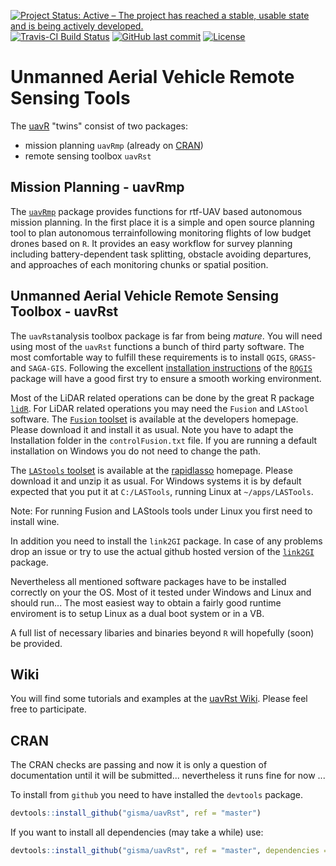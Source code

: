 [![Project Status: Active – The project has reached a stable, usable state and is being actively developed.](http://www.repostatus.org/badges/latest/active.svg)](http://www.repostatus.org/#active) 
[![Travis-CI Build Status](https://travis-ci.org/gisma/uavRst.svg?branch=master)](https://travis-ci.org/gisma/uavRst)
[![GitHub last commit](https://img.shields.io/github/last-commit/google/skia.svg)](/master/)
[![License](https://img.shields.io/badge/license-GPL%20%28%3E=%203%29-lightgrey.svg?style=flat)](http://www.gnu.org/licenses/gpl-3.0.html)

# Unmanned Aerial Vehicle Remote Sensing Tools
The [uavR](https://github.com/gisma/uavR) "twins" consist of two packages:

  * mission planning ```uavRmp``` (already on [CRAN](https://CRAN.R-project.org/package=uavRmp))
  * remote sensing toolbox ```uavRst```

## Mission Planning - uavRmp

The [`uavRmp`](https://github.com/gisma/uavRmp) package provides functions for rtf-UAV based autonomous mission planning. In the first place it is a simple and open source planning tool to plan autonomous terrainfollowing monitoring flights of low budget drones based on ```R```. It provides an easy workflow for survey planning including battery-dependent task splitting, obstacle avoiding departures, and approaches of each monitoring chunks or spatial position. 


## Unmanned Aerial Vehicle Remote Sensing Toolbox - uavRst

The `uavRst`analysis toolbox package is far from being *mature*. You will need using most of the `uavRst`  functions a bunch of third party software. The most comfortable way to fulfill these requirements is to install `QGIS`, `GRASS`- and `SAGA-GIS`. Following the excellent [installation instructions](https://github.com/jannes-m/RQGIS/blob/master/vignettes/install_guide.Rmd)  of the [`RQGIS`](https://cran.r-project.org/web/packages/RQGIS/index.html) package will have a good first try to ensure a smooth working environment.

 Most of the LiDAR related operations can be done by the great R package [`lidR`](https://CRAN.R-project.org/package=rlidR). For LiDAR related operations you may need the `Fusion` and `LAStool` software. The [`Fusion` toolset](http://forsys.sefs.uw.edu/fusion/fusionlatest.html) is available at the developers homepage. Please download it and install it as usual. Note you have to adapt the Installation folder in the ``controlFusion.txt`` file. If you are running a default installation on Windows you do not need to change the path. 

The [`LAStools` toolset](http://lastools.org/download/LAStools.zip) is available at the [rapidlasso](https://rapidlasso.com/lastools/) homepage. Please download it and unzip it as usual. For Windows systems it is by default expected that you put it  at `C:/LASTools`, running  Linux at `~/apps/LASTools`. 

Note: For running Fusion and LAStools tools under Linux you first need to install wine.

In addition you need to install the  `link2GI` package. 
In case of any problems drop an issue or try to use the actual github hosted version of the [`link2GI`](https://github.com/gisma/link2GI/blob/master/README.md) package. 

Nevertheless all mentioned software packages have to be installed correctly on your the OS. Most of it tested under Windows and Linux and should run... The most easiest way to obtain a fairly good runtime enviroment is to setup Linux as a dual boot system or in a VB. 

A full list of necessary libaries and binaries beyond ```R``` will hopefully (soon) be provided.

## Wiki
You will find some tutorials and examples at the [uavRst Wiki](https://github.com/gisma/uavRst/wiki). Please feel free to participate.

## CRAN

The CRAN checks are passing and now it is only a question of documentation until it will be submitted... nevertheless it runs fine for now ...

To install from ```github```  you need to have installed the ```devtools``` package.

```R
devtools::install_github("gisma/uavRst", ref = "master")
```

If you want to install all dependencies (may take a while) use:

```R
devtools::install_github("gisma/uavRst", ref = "master", dependencies = TRUE)
```
